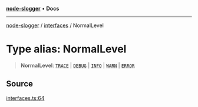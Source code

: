 [**node-slogger**](../../README.md) • **Docs**

***

[node-slogger](../../modules.md) / [interfaces](../README.md) / NormalLevel

# Type alias: NormalLevel

> **NormalLevel**: [`TRACE`](../enumerations/LogLevel.md#trace) \| [`DEBUG`](../enumerations/LogLevel.md#debug) \| [`INFO`](../enumerations/LogLevel.md#info) \| [`WARN`](../enumerations/LogLevel.md#warn) \| [`ERROR`](../enumerations/LogLevel.md#error)

## Source

[interfaces.ts:64](https://github.com/yunnysunny/slogger/blob/c316c2f81f4f3f44e3c58ccfee459eae1daf4268/src/interfaces.ts#L64)
